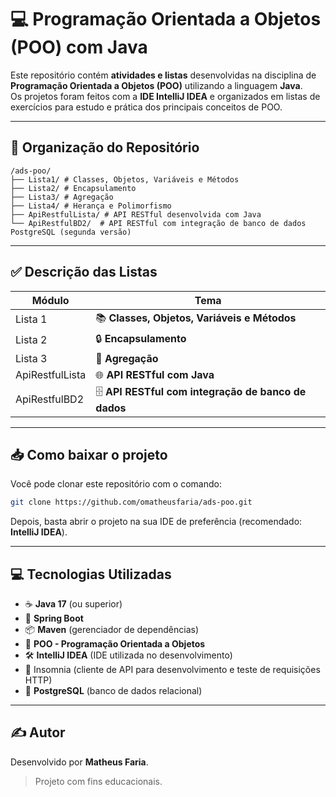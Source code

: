 
# 💻 Programação Orientada a Objetos (POO) com Java

Este repositório contém **atividades e listas** desenvolvidas na disciplina de **Programação Orientada a Objetos (POO)** utilizando a linguagem **Java**.  
Os projetos foram feitos com a **IDE IntelliJ IDEA** e organizados em listas de exercícios para estudo e prática dos principais conceitos de POO.

---

## 📂 Organização do Repositório

```
/ads-poo/
├── Lista1/ # Classes, Objetos, Variáveis e Métodos
├── Lista2/ # Encapsulamento
├── Lista3/ # Agregação
├── Lista4/ # Herança e Polimorfismo
├── ApiRestfulLista/ # API RESTful desenvolvida com Java
└── ApiRestfulBD2/  # API RESTful com integração de banco de dados PostgreSQL (segunda versão)
```

---

## ✅ Descrição das Listas

| Módulo   | Tema                                                         |
|---------|------------------------------------------------------------------|
| Lista 1 | 📚 **Classes, Objetos, Variáveis e Métodos**                     |
| Lista 2 | 🔒 **Encapsulamento**                                             |
| Lista 3 | 🤝 **Agregação**                                                  |
| ApiRestfulLista    | 🌐 **API RESTful com Java**       |
| ApiRestfulBD2    | 🗄️ **API RESTful com integração de banco de dados**          |

---

## 📥 Como baixar o projeto

Você pode clonar este repositório com o comando:

```bash
git clone https://github.com/omatheusfaria/ads-poo.git
```

Depois, basta abrir o projeto na sua IDE de preferência (recomendado: **IntelliJ IDEA**).

---

## 💻 Tecnologias Utilizadas

- ☕ **Java 17** (ou superior)
- 🌱 **Spring Boot**
- 📦 **Maven** (gerenciador de dependências)
- 🧠 **POO - Programação Orientada a Objetos**
- 🛠️ **IntelliJ IDEA** (IDE utilizada no desenvolvimento)
- 🌙 Insomnia (cliente de API para desenvolvimento e teste de requisições HTTP)
- 🐘 **PostgreSQL** (banco de dados relacional)

---

## ✍️ Autor

Desenvolvido por **Matheus Faria**.  
> Projeto com fins educacionais.
